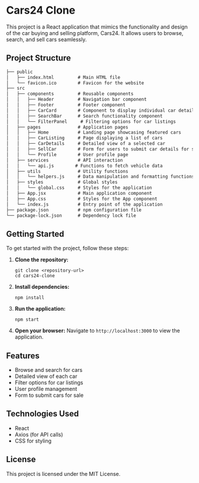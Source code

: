 # Cars24 Clone

This project is a React application that mimics the functionality and design of the car buying and selling platform, Cars24. It allows users to browse, search, and sell cars seamlessly.

## Project Structure

```2
├── public
│   ├── index.html         # Main HTML file
│   └── favicon.ico        # Favicon for the website
├── src
│   ├── components         # Reusable components
│   │   ├── Header         # Navigation bar component
│   │   ├── Footer         # Footer component
│   │   ├── CarCard        # Component to display individual car details
│   │   ├── SearchBar      # Search functionality component
│   │   └── FilterPanel     # Filtering options for car listings
│   ├── pages              # Application pages
│   │   ├── Home           # Landing page showcasing featured cars
│   │   ├── CarListing     # Page displaying a list of cars
│   │   ├── CarDetails     # Detailed view of a selected car
│   │   ├── SellCar        # Form for users to submit car details for selling
│   │   └── Profile        # User profile page
│   ├── services           # API interaction
│   │   └── api.js        # Functions to fetch vehicle data
│   ├── utils              # Utility functions
│   │   └── helpers.js     # Data manipulation and formatting functions
│   ├── styles             # Global styles
│   │   └── global.css     # Styles for the application
│   ├── App.jsx            # Main application component
│   ├── App.css            # Styles for the App component
│   └── index.js           # Entry point of the application
├── package.json           # npm configuration file
└── package-lock.json      # Dependency lock file
```

## Getting Started

To get started with the project, follow these steps:

1. **Clone the repository:**
   ```
   git clone <repository-url>
   cd cars24-clone
   ```

2. **Install dependencies:**
   ```
   npm install
   ```

3. **Run the application:**
   ```
   npm start
   ```

4. **Open your browser:**
   Navigate to `http://localhost:3000` to view the application.

## Features

- Browse and search for cars
- Detailed view of each car
- Filter options for car listings
- User profile management
- Form to submit cars for sale

## Technologies Used

- React
- Axios (for API calls)
- CSS for styling

## License

This project is licensed under the MIT License.
